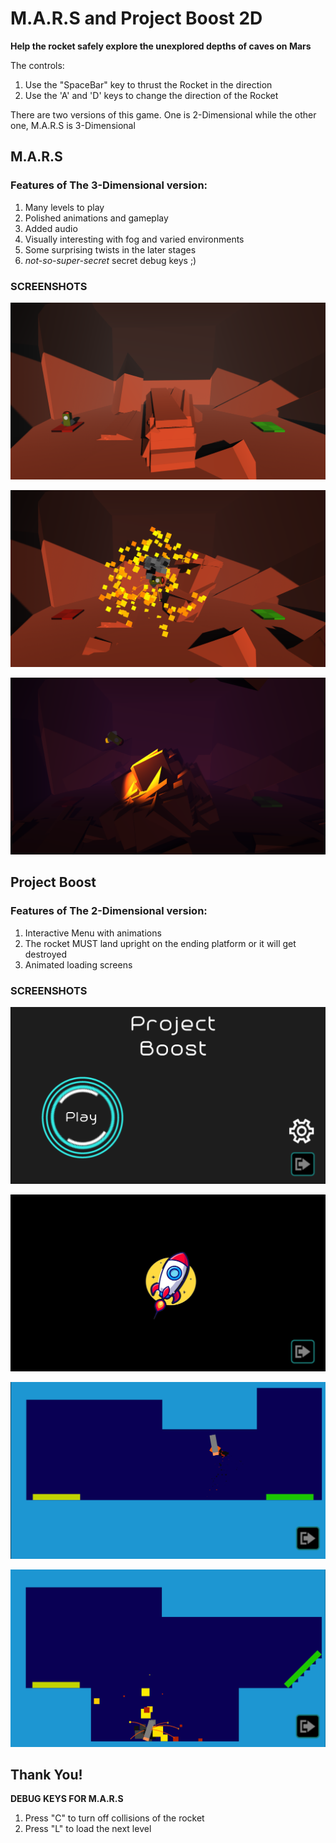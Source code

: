 # M.A.R.S and Project Boost 2D

**Help the rocket safely explore the unexplored depths of caves on Mars**

The controls:
1. Use the "SpaceBar" key to thrust the Rocket in the direction
2. Use the 'A' and 'D' keys to change the direction of the Rocket

There are two versions of this game. One is 2-Dimensional while the other one, M.A.R.S is 3-Dimensional

## M.A.R.S
### Features of The 3-Dimensional version:
1. Many levels to play
2. Polished animations and gameplay
3. Added audio
4. Visually interesting with fog and varied environments
5. Some surprising twists in the later stages
6. *not-so-super-secret* secret debug keys ;)

### SCREENSHOTS

![First Level](https://github.com/pervelaHemanth23/Project-Boost/blob/main/M.A.R.S/Screenshots/1.png)

![Explosion!](https://github.com/pervelaHemanth23/Project-Boost/blob/main/M.A.R.S/Screenshots/2.png)

![Flashlight level](https://github.com/pervelaHemanth23/Project-Boost/blob/main/M.A.R.S/Screenshots/3.png)

## Project Boost
### Features of The 2-Dimensional version:
1. Interactive Menu with animations
2. The rocket MUST land upright on the ending platform or it will get destroyed
3. Animated loading screens

### SCREENSHOTS

![Menu Screen](https://github.com/pervelaHemanth23/Project-Boost/blob/main/Project%20Boost%202D/Screenshots/1.png)

![Loading Screen](https://github.com/pervelaHemanth23/Project-Boost/blob/main/Project%20Boost%202D/Screenshots/2.png)

![Level 1](https://github.com/pervelaHemanth23/Project-Boost/blob/main/Project%20Boost%202D/Screenshots/3.png)

![Explosion!](https://github.com/pervelaHemanth23/Project-Boost/blob/main/Project%20Boost%202D/Screenshots/4.png)


## Thank You!

**DEBUG KEYS FOR M.A.R.S**
1. Press "C" to turn off collisions of the rocket
2. Press "L" to load the next level
